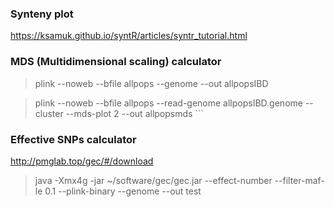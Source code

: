 ### Synteny plot
https://ksamuk.github.io/syntR/articles/syntr_tutorial.html
### MDS (Multidimensional scaling) calculator

> plink --noweb --bfile allpops --genome --out allpopsIBD

> plink --noweb --bfile allpops --read-genome allpopsIBD.genome --cluster --mds-plot 2 --out allpopsmds ```

### Effective SNPs calculator
http://pmglab.top/gec/#/download

>java -Xmx4g -jar ~/software/gec/gec.jar --effect-number --filter-maf-le 0.1 --plink-binary <plink bed format file for snp> --genome --out test
